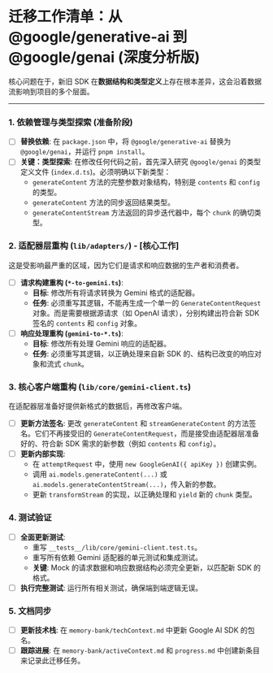 # 迁移工作清单：从 @google/generative-ai 到 @google/genai (深度分析版)

核心问题在于，新旧 SDK 在**数据结构和类型定义**上存在根本差异，这会沿着数据流影响到项目的多个层面。

---

### **1. 依赖管理与类型探索 (准备阶段)**

- [ ] **替换依赖**: 在 `package.json` 中，将 `@google/generative-ai` 替换为 `@google/genai`，并运行 `pnpm install`。
- [ ] **关键：类型探索**: 在修改任何代码之前，首先深入研究 `@google/genai` 的类型定义文件 (`index.d.ts`)。必须明确以下新类型：
  - `generateContent` 方法的完整参数对象结构，特别是 `contents` 和 `config` 的类型。
  - `generateContent` 方法的同步返回结果类型。
  - `generateContentStream` 方法返回的异步迭代器中，每个 `chunk` 的确切类型。

### **2. 适配器层重构 (`lib/adapters/`) - [核心工作]**

这是受影响最严重的区域，因为它们是请求和响应数据的生产者和消费者。

- [ ] **请求构建重构 (`*-to-gemini.ts`)**:
  - **目标**: 修改所有将请求转换为 Gemini 格式的适配器。
  - **任务**: 必须重写其逻辑，不能再生成一个单一的 `GenerateContentRequest` 对象。而是需要根据源请求（如 OpenAI 请求），分别构建出符合新 SDK 签名的 `contents` 和 `config` 对象。
- [ ] **响应处理重构 (`gemini-to-*.ts`)**:
  - **目标**: 修改所有处理 Gemini 响应的适配器。
  - **任务**: 必须重写其逻辑，以正确处理来自新 SDK 的、结构已改变的响应对象和流式 `chunk`。

### **3. 核心客户端重构 (`lib/core/gemini-client.ts`)**

在适配器层准备好提供新格式的数据后，再修改客户端。

- [ ] **更新方法签名**: 更改 `generateContent` 和 `streamGenerateContent` 的方法签名。它们不再接受旧的 `GenerateContentRequest`，而是接受由适配器层准备好的、符合新 SDK 需求的新参数（例如 `contents` 和 `config`）。
- [ ] **更新内部实现**:
  - 在 `attemptRequest` 中，使用 `new GoogleGenAI({ apiKey })` 创建实例。
  - 调用 `ai.models.generateContent(...)` 或 `ai.models.generateContentStream(...)`，传入新的参数。
  - 更新 `transformStream` 的实现，以正确处理和 `yield` 新的 `chunk` 类型。

### **4. 测试验证**

- [ ] **全面更新测试**:
  - 重写 `__tests__/lib/core/gemini-client.test.ts`。
  - 重写所有依赖 Gemini 适配器的单元测试和集成测试。
  - **关键**: Mock 的请求数据和响应数据结构必须完全更新，以匹配新 SDK 的格式。
- [ ] **执行完整测试**: 运行所有相关测试，确保端到端逻辑无误。

### **5. 文档同步**

- [ ] **更新技术栈**: 在 `memory-bank/techContext.md` 中更新 Google AI SDK 的包名。
- [ ] **跟踪进展**: 在 `memory-bank/activeContext.md` 和 `progress.md` 中创建新条目来记录此迁移任务。
